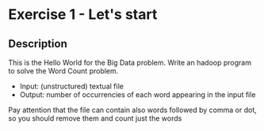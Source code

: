 # Exercise 1 - Let's start

## Description

This is the Hello World for the Big Data problem.
Write an hadoop program to solve the Word Count problem.

- Input: (unstructured) textual file
- Output: number of occurrencies of each word appearing in the input file

Pay attention that the file can contain also words followed by comma or dot,
so you should remove them and count just the words
